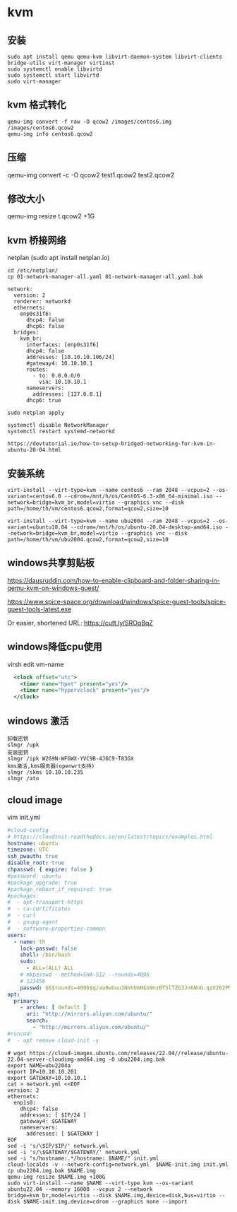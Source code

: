 # kvm

## 安装

```
sudo apt install qemu qemu-kvm libvirt-daemon-system libvirt-clients bridge-utils virt-manager virtinst
sudo systemctl enable libvirtd 
sudo systemctl start libvirtd 
sudo virt-manager
```

## kvm 格式转化

```
qemu-img convert -f raw -O qcow2 /images/centos6.img /images/centos6.qcow2
qemu-img info centos6.qcow2
```

## 压缩

qemu-img convert -c -O qcow2 test1.qcow2 test2.qcow2

## 修改大小

qemu-img resize t.qcow2 +1G

## kvm 桥接网络
netplan (sudo apt install netplan.io)

```
cd /etc/netplan/
cp 01-network-manager-all.yaml 01-network-manager-all.yaml.bak

network:
  version: 2
  renderer: networkd
  ethernets:
    enp0s31f6:
      dhcp4: false
      dhcp6: false
  bridges:
    kvm_br:
      interfaces: [enp0s31f6]
      dhcp4: false
      addresses: [10.10.10.106/24]
      #gateway4: 10.10.10.1
      routes:
        - to: 0.0.0.0/0
          via: 10.10.10.1
      nameservers:
        addresses: [127.0.0.1]
      dhcp6: true

sudo netplan apply   

systemctl disable NetworkManager
systemctl restart systemd-networkd

https://devtutorial.io/how-to-setup-bridged-networking-for-kvm-in-ubuntu-20-04.html
```

## 安装系统

```
virt-install --virt-type=kvm --name centos6 --ram 2048 --vcpus=2 --os-variant=centos6.0 --cdrom=/mnt/h/os/CentOS-6.3-x86_64-minimal.iso --network=bridge=kvm_br,model=virtio --graphics vnc --disk path=/home/th/vm/centos6.qcow2,format=qcow2,size=10

virt-install --virt-type=kvm --name ubu2004 --ram 2048 --vcpus=2 --os-variant=ubuntu18.04 --cdrom=/mnt/h/os/ubuntu-20.04-desktop-amd64.iso --network=bridge=kvm_br,model=virtio --graphics vnc --disk path=/home/th/vm/ubu2004.qcow2,format=qcow2,size=10

```

## windows共享剪贴板 
https://dausruddin.com/how-to-enable-clipboard-and-folder-sharing-in-qemu-kvm-on-windows-guest/

https://www.spice-space.org/download/windows/spice-guest-tools/spice-guest-tools-latest.exe 

Or easier, shortened URL: https://cutt.ly/SROqBqZ

## windows降低cpu使用
virsh edit vm-name
```xml
  <clock offset="utc">
    <timer name="hpet" present="yes"/>
    <timer name="hypervclock" present="yes"/>
  </clock>
```
## windows 激活
```
卸载密钥
slmgr /upk
安装密钥
slmgr /ipk W269N-WFGWX-YVC9B-4J6C9-T83GX
kms激活,kms服务器(openwrt支持)
slmgr /skms 10.10.10.235
slmgr /ato
```

## cloud image

vim init.yml

```yml
#cloud-config
# https://cloudinit.readthedocs.io/en/latest/topics/examples.html
hostname: ubuntu
timezone: UTC
ssh_pwauth: true
disable_root: true
chpasswd: { expire: false }
#password: ubuntu
#package_upgrade: true
#package_reboot_if_required: true
#packages:
#  - apt-transport-https
#  - ca-certificates
#  - curl
#  - gnupg-agent
#  - software-properties-common
users:
  - name: th
    lock-passwd: false
    shell: /bin/bash
    sudo:
      - ALL=(ALL) ALL
    # mkpasswd --method=SHA-512 --rounds=4096
    # 123456
    passwd: $6$rounds=4096$q/aa9wUuu3NnhUmN$o9nzBT5lTZG3Jn6NnG.qzX262PM6RY01N8uXNOadzNhn5f.F7TmyQiO.YYL/pQby6TUuG/WJSs6YSbbzEVnSg.
apt:
  primary:
    - arches: [ default ]
      uri: "http://mirrors.aliyun.com/ubuntu/"
      search:
        - "http://mirrors.aliyun.com/ubuntu/"
#runcmd:
#  - apt remove cloud-init -y
```

```shell
# wget https://cloud-images.ubuntu.com/releases/22.04//release/ubuntu-22.04-server-cloudimg-amd64.img -O ubu2204.img.bak
export NAME=ubu2204a
export IP=10.10.10.201
export GATEWAY=10.10.10.1
cat > network.yml <<EOF
version: 2
ethernets:
  enp1s0:
    dhcp4: false
    addresses: [ $IP/24 ]
    gateway4: $GATEWAY
    nameservers:
      addresses: [ $GATEWAY ]
EOF
sed -i 's/\$IP/$IP/' network.yml
sed -i 's/\$GATEWAY/$GATEWAY/' network.yml
sed -i "s/hostname:.*/hostname: $NAME/" init.yml
cloud-localds -v --network-config=network.yml  $NAME-init.img init.yml
cp ubu2204.img.bak $NAME.img
qemu-img resize $NAME.img +100G
sudo virt-install --name $NAME --virt-type kvm --os-variant ubuntu22.04 --memory 16000 --vcpus 2 --network bridge=kvm_br,model=virtio --disk $NAME.img,device=disk,bus=virtio --disk $NAME-init.img,device=cdrom --graphics none --import
```